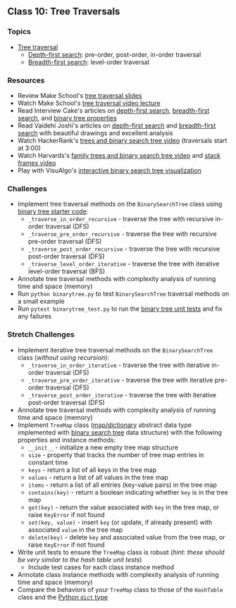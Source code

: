 ## Class 10: Tree Traversals

### Topics
- [Tree traversal]
    - [Depth-first search]: pre-order, post-order, in-order traversal
    - [Breadth-first search]: level-order traversal

### Resources
- Review Make School's [tree traversal slides]
- Watch Make School's [tree traversal video lecture]
- Read Interview Cake's articles on [depth-first search][IC DFS], [breadth-first search][IC BFS], and [binary tree properties][IC binary tree]
- Read Vaidehi Joshi's articles on [depth-first search][BaseCS DFS] and [breadth-first search][BaseCS BFS] with beautiful drawings and excellent analysis
- Watch HackerRank's [trees and binary search tree video][HR trees video] (traversals start at 3:00)
- Watch Harvards's [family trees and binary search tree video][Harvard trees video] and [stack frames video]
- Play with VisuAlgo's [interactive binary search tree visualization][visualgo bst]

### Challenges
- Implement tree traversal methods on the `BinarySearchTree` class using [binary tree starter code]:
    - `_traverse_in_order_recursive` - traverse the tree with recursive in-order traversal (DFS)
    - `_traverse_pre_order_recursive` - traverse the tree with recursive pre-order traversal (DFS)
    - `_traverse_post_order_recursive` - traverse the tree with recursive post-order traversal (DFS)
    - `_traverse_level_order_iterative` - traverse the tree with iterative level-order traversal (BFS)
- Annotate tree traversal methods with complexity analysis of running time and space (memory)
- Run `python binarytree.py` to test `BinarySearchTree` traversal methods on a small example
- Run `pytest binarytree_test.py` to run the [binary tree unit tests] and fix any failures

### Stretch Challenges
- Implement iterative tree traversal methods on the `BinarySearchTree` class (*without using recursion*):
    - `_traverse_in_order_iterative` - traverse the tree with iterative in-order traversal (DFS)
    - `_traverse_pre_order_iterative` - traverse the tree with iterative pre-order traversal (DFS)
    - `_traverse_post_order_iterative` - traverse the tree with iterative post-order traversal (DFS)
- Annotate tree traversal methods with complexity analysis of running time and space (memory)
- Implement `TreeMap` class ([map/dictionary][map] abstract data type implemented with [binary search tree] data structure) with the following properties and instance methods:
    - `__init__` - initialize a new empty tree map structure
    - `size` - property that tracks the number of tree map entries in constant time
    - `keys` - return a list of all keys in the tree map
    - `values` - return a list of all values in the tree map
    - `items` - return a list of all entries (key-value pairs) in the tree map
    - `contains(key)` - return a boolean indicating whether `key` is in the tree map
    - `get(key)` - return the value associated with `key` in the tree map, or raise `KeyError` if not found
    - `set(key, value)` - insert `key` (or update, if already present) with associated `value` in the tree map
    - `delete(key)` - delete `key` and associated value from the tree map, or raise `KeyError` if not found
- Write unit tests to ensure the `TreeMap` class is robust (*hint: these should be very similar to the hash table unit tests*)
    - Include test cases for each class instance method
- Annotate class instance methods with complexity analysis of running time and space (memory)
- Compare the behaviors of your `TreeMap` class to those of the `HashTable` class and the [Python `dict` type]


[tree traversal]: https://en.wikipedia.org/wiki/Tree_traversal
[depth-first search]: https://en.wikipedia.org/wiki/Depth-first_search
[breadth-first search]: https://en.wikipedia.org/wiki/Breadth-first_search
[binary search tree]: https://en.wikipedia.org/wiki/Binary_search_tree
[map]: https://en.wikipedia.org/wiki/Associative_array
[Python `dict` type]: https://docs.python.org/3/library/stdtypes.html#dict

[tree traversal slides]: slides/TreeTraversals.pdf
[tree traversal video lecture]: https://www.youtube.com/watch?v=Qd8dKFaRu9I
[HR trees video]: https://www.youtube.com/watch?v=oSWTXtMglKE
[HR bst interview problem]: https://www.youtube.com/watch?v=i_Q0v_Ct5lY
[Harvard trees video]: https://www.youtube.com/watch?v=mFptHjTT3l8
[stack frames video]: https://www.youtube.com/watch?v=beqqGIdabrE

[IC BFS]: https://www.interviewcake.com/concept/python/bfs
[IC DFS]: https://www.interviewcake.com/concept/python/dfs
[IC binary tree]: https://www.interviewcake.com/concept/python/binary-tree
[BaseCS DFS]: https://medium.com/basecs/demystifying-depth-first-search-a7c14cccf056
[BaseCS BFS]: https://medium.com/basecs/breaking-down-breadth-first-search-cebe696709d9
[visualgo bst]: https://visualgo.net/bst

[binary tree starter code]: source/binarytree.py
[binary tree unit tests]: source/binarytree_test.py
